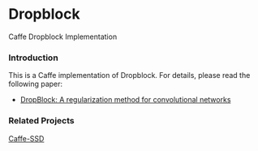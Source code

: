 # Dropblock
Caffe Dropblock Implementation

### Introduction

This is a Caffe implementation of Dropblock. For details, please read the following paper:
- [DropBlock: A regularization method for convolutional networks](https://arxiv.org/pdf/1810.12890.pdf)

### Related Projects
[Caffe-SSD](https://github.com/weiliu89/caffe/tree/ssd)
